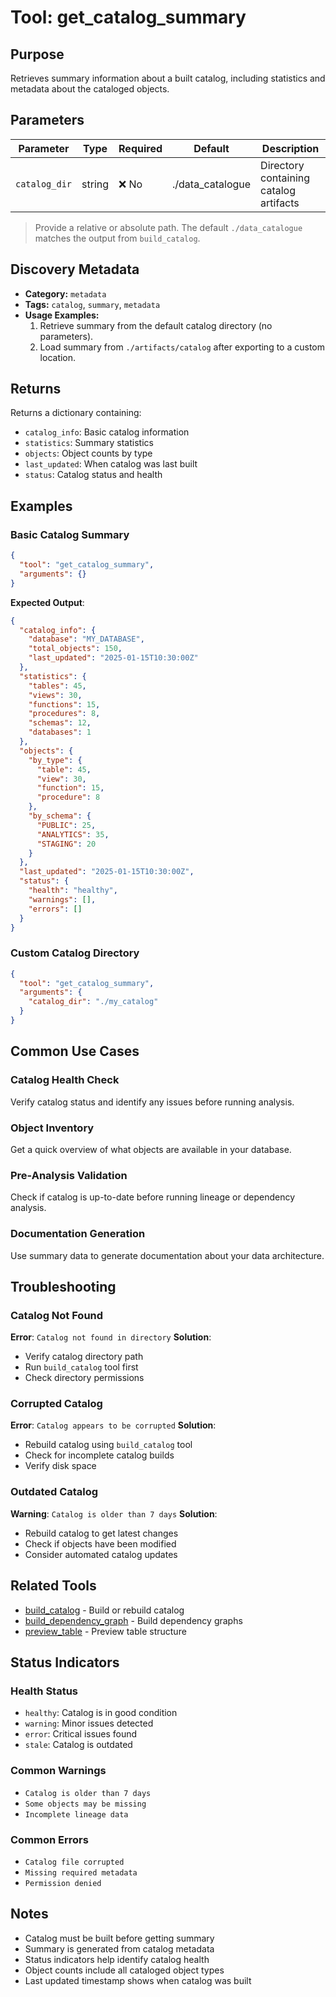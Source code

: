 # Tool: get_catalog_summary

## Purpose

Retrieves summary information about a built catalog, including statistics and metadata about the cataloged objects.

## Parameters

| Parameter | Type | Required | Default | Description |
|-----------|------|----------|---------|-------------|
| `catalog_dir` | string | ❌ No | ./data_catalogue | Directory containing catalog artifacts |

> Provide a relative or absolute path. The default `./data_catalogue` matches the output from `build_catalog`.

## Discovery Metadata

- **Category:** `metadata`
- **Tags:** `catalog`, `summary`, `metadata`
- **Usage Examples:**
  1. Retrieve summary from the default catalog directory (no parameters).
  2. Load summary from `./artifacts/catalog` after exporting to a custom location.

## Returns

Returns a dictionary containing:
- `catalog_info`: Basic catalog information
- `statistics`: Summary statistics
- `objects`: Object counts by type
- `last_updated`: When catalog was last built
- `status`: Catalog status and health

## Examples

### Basic Catalog Summary
```json
{
  "tool": "get_catalog_summary",
  "arguments": {}
}
```

**Expected Output**:
```json
{
  "catalog_info": {
    "database": "MY_DATABASE",
    "total_objects": 150,
    "last_updated": "2025-01-15T10:30:00Z"
  },
  "statistics": {
    "tables": 45,
    "views": 30,
    "functions": 15,
    "procedures": 8,
    "schemas": 12,
    "databases": 1
  },
  "objects": {
    "by_type": {
      "table": 45,
      "view": 30,
      "function": 15,
      "procedure": 8
    },
    "by_schema": {
      "PUBLIC": 25,
      "ANALYTICS": 35,
      "STAGING": 20
    }
  },
  "last_updated": "2025-01-15T10:30:00Z",
  "status": {
    "health": "healthy",
    "warnings": [],
    "errors": []
  }
}
```

### Custom Catalog Directory
```json
{
  "tool": "get_catalog_summary",
  "arguments": {
    "catalog_dir": "./my_catalog"
  }
}
```

## Common Use Cases

### Catalog Health Check
Verify catalog status and identify any issues before running analysis.

### Object Inventory
Get a quick overview of what objects are available in your database.

### Pre-Analysis Validation
Check if catalog is up-to-date before running lineage or dependency analysis.

### Documentation Generation
Use summary data to generate documentation about your data architecture.

## Troubleshooting

### Catalog Not Found
**Error**: `Catalog not found in directory`
**Solution**:
- Verify catalog directory path
- Run `build_catalog` tool first
- Check directory permissions

### Corrupted Catalog
**Error**: `Catalog appears to be corrupted`
**Solution**:
- Rebuild catalog using `build_catalog` tool
- Check for incomplete catalog builds
- Verify disk space

### Outdated Catalog
**Warning**: `Catalog is older than 7 days`
**Solution**:
- Rebuild catalog to get latest changes
- Check if objects have been modified
- Consider automated catalog updates

## Related Tools

- [build_catalog](build_catalog.md) - Build or rebuild catalog
- [build_dependency_graph](build_dependency_graph.md) - Build dependency graphs
- [preview_table](preview_table.md) - Preview table structure

## Status Indicators

### Health Status
- `healthy`: Catalog is in good condition
- `warning`: Minor issues detected
- `error`: Critical issues found
- `stale`: Catalog is outdated

### Common Warnings
- `Catalog is older than 7 days`
- `Some objects may be missing`
- `Incomplete lineage data`

### Common Errors
- `Catalog file corrupted`
- `Missing required metadata`
- `Permission denied`

## Notes

- Catalog must be built before getting summary
- Summary is generated from catalog metadata
- Status indicators help identify catalog health
- Object counts include all cataloged object types
- Last updated timestamp shows when catalog was built
